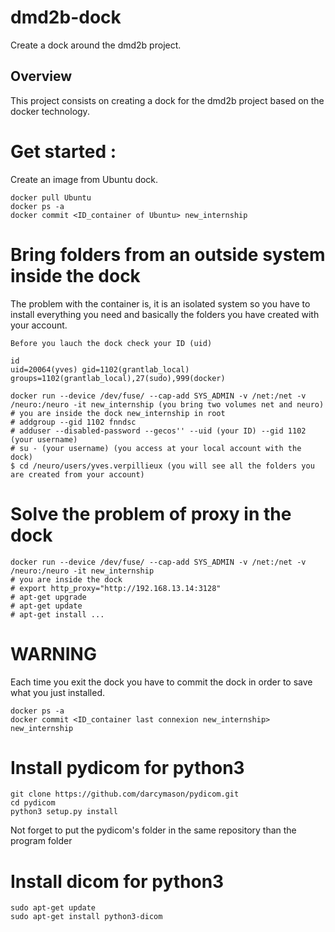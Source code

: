 # dmd2b-dock
Create a dock around the dmd2b project.

## Overview
This project consists on creating a dock for the dmd2b project based on the docker technology.

# Get started :

Create an image from Ubuntu dock.
```
docker pull Ubuntu
docker ps -a
docker commit <ID_container of Ubuntu> new_internship
```
# Bring folders from an outside system inside the dock

The problem with the container is, it is an isolated system so you have to install everything you need and basically the folders you have created with your account.
```
Before you lauch the dock check your ID (uid)

id
uid=20064(yves) gid=1102(grantlab_local) groups=1102(grantlab_local),27(sudo),999(docker)

docker run --device /dev/fuse/ --cap-add SYS_ADMIN -v /net:/net -v /neuro:/neuro -it new_internship (you bring two volumes net and neuro)
# you are inside the dock new_internship in root
# addgroup --gid 1102 fnndsc
# adduser --disabled-password --gecos'' --uid (your ID) --gid 1102 (your username)
# su - (your username) (you access at your local account with the dock)
$ cd /neuro/users/yves.verpillieux (you will see all the folders you are created from your account)
```

# Solve the problem of proxy in the dock
 ```
 docker run --device /dev/fuse/ --cap-add SYS_ADMIN -v /net:/net -v /neuro:/neuro -it new_internship
 # you are inside the dock
 # export http_proxy="http://192.168.13.14:3128"
 # apt-get upgrade
 # apt-get update
 # apt-get install ...
```

# WARNING

Each time you exit the dock you have to commit the dock in order to save what you just installed.
```
docker ps -a
docker commit <ID_container last connexion new_internship> new_internship
```

# Install pydicom for python3
```
git clone https://github.com/darcymason/pydicom.git
cd pydicom
python3 setup.py install
```
Not forget to put the pydicom's folder in the same repository than the program folder

# Install dicom for python3
```
sudo apt-get update
sudo apt-get install python3-dicom
```
